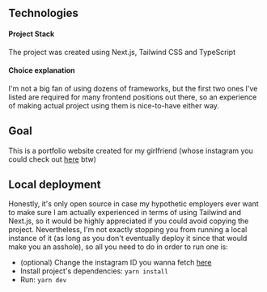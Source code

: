 ## Technologies
#### Project Stack
The project was created using Next.js, Tailwind CSS and TypeScript
#### Choice explanation
I'm not a big fan of using dozens of frameworks, but the first two ones I've listed are required for many frontend positions out there, so an experience of making actual project using them is nice-to-have either way.

## Goal

This is a portfolio website created for my girlfriend (whose instagram you could check out [here](https://www.instagram.com/nefarious.kas/) btw)

## Local deployment

Honestly, it's only open source in case my hypothetic employers ever want to make sure I am actually experienced in terms of using Tailwind and Next.js, so it would be highly appreciated if you could avoid copying the project. Nevertheless, I'm not exactly stopping you from running a local instance of it (as long as you don't eventually deploy it since that would make you an asshole), so all you need to do in order to run one is: 

* (optional) Change the instagram ID you wanna fetch [here](https://github.com/losbiw/kas-portfolio/blob/main/pages/portfolio.tsx#L35)
* Install project's dependencies: ```yarn install```
* Run: ```yarn dev```
